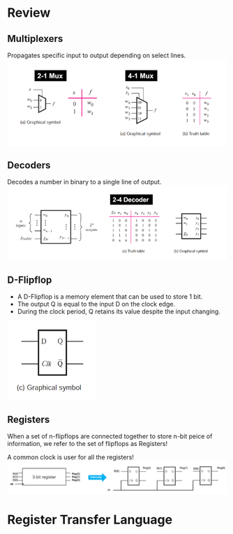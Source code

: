 # Review

## Multiplexers
Propagates specific input to output depending on select lines. 
![picture 1](assets/lecture1-multiplexers.png)  

## Decoders
Decodes a number in binary to a single line of output. ![picture 3](assets/lecture1-decoders.png)  

## D-Flipflop
- A D-Flipflop is a memory element that can be used to store 1 bit.
- The output Q is equal to the input D on the clock edge. 
- During the clock period, Q retains its value despite the input changing.

![picture 4](assets/lecture1-dflipflop.png)  

## Registers
When a set of n-flipflops are connected together to store n-bit peice of information, we refer to the set of flipflops as Registers!

A common clock is user for all the registers!
![picture 5](assets/lecture1-registerinternally.png)  

# Register Transfer Language
